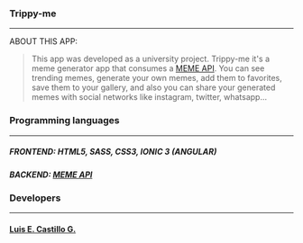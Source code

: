 ### Trippy-me
____
ABOUT THIS APP:
> This app was developed as a university project.
> Trippy-me it's a meme generator app that consumes a [MEME API](https://api.imgflip.com/). You can see trending memes, generate your own memes, add them to favorites, save them to your gallery, and also you can share your generated memes with social networks like instagram, twitter, whatsapp...

### Programming languages
____
##### FRONTEND: HTML5, SASS, CSS3, IONIC 3 (ANGULAR)
##### BACKEND: [MEME API](https://api.imgflip.com/)

### Developers
____
#### [Luis E. Castillo G.](http://github.com/CastilloLuis)